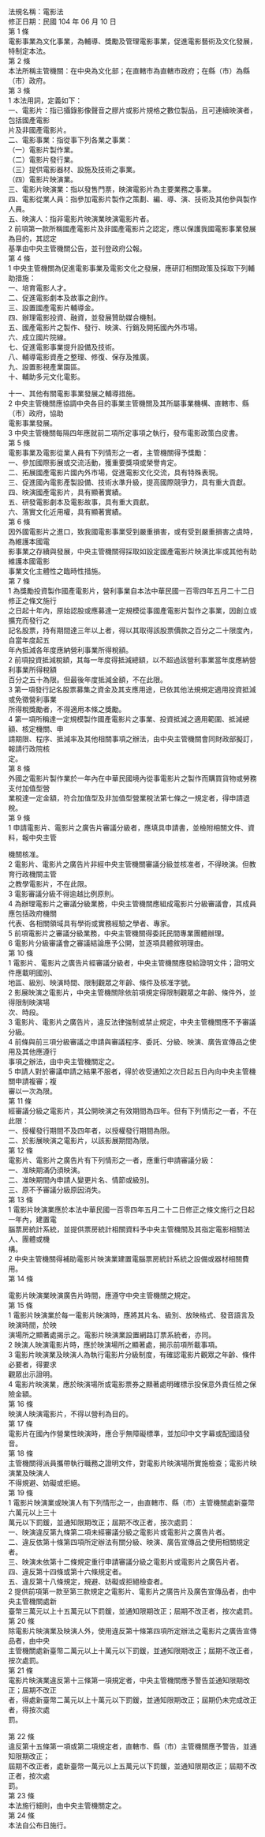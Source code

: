 法規名稱：電影法  
修正日期：民國 104 年 06 月 10 日  
第 1 條  
電影事業為文化事業，為輔導、獎勵及管理電影事業，促進電影藝術及文化發展，特制定本法。  
第 2 條  
本法所稱主管機關：在中央為文化部；在直轄市為直轄市政府；在縣（市）為縣（市）政府。  
第 3 條  
1 本法用詞，定義如下：  
一、電影片：指已攝錄影像聲音之膠片或影片規格之數位製品，且可連續映演者，包括國產電影  
片及非國產電影片。  
二、電影事業：指從事下列各業之事業：  
（一）電影片製作業。  
（二）電影片發行業。  
（三）提供電影器材、設施及技術之事業。  
（四）電影片映演業。  
三、電影片映演業：指以發售門票，映演電影片為主要業務之事業。  
四、電影從業人員：指參加電影片製作之策劃、編、導、演、技術及其他參與製作人員。  
五、映演人：指非電影片映演業映演電影片者。  
2 前項第一款所稱國產電影片及非國產電影片之認定，應以保護我國電影事業發展為目的，其認定  
基準由中央主管機關公告，並刊登政府公報。  
第 4 條  
1 中央主管機關為促進電影事業及電影文化之發展，應研訂相關政策及採取下列輔助措施：  
一、培育電影人才。  
二、促進電影劇本及故事之創作。  
三、設置國產電影片輔導金。  
四、辦理電影投資、融資，並發展贊助媒合機制。  
五、國產電影片之製作、發行、映演、行銷及開拓國內外市場。  
六、成立國片院線。  
七、促進電影事業提升設備及技術。  
八、輔導電影資產之整理、修復、保存及推廣。  
九、設置影視產業園區。  
十、輔助多元文化電影。  


十一、其他有關電影事業發展之輔導措施。  
2 中央主管機關應協調中央各目的事業主管機關及其所屬事業機構、直轄市、縣（市）政府，協助  
電影事業發展。  
3 中央主管機關每隔四年應就前二項所定事項之執行，發布電影政策白皮書。  
第 5 條  
電影事業及電影從業人員有下列情形之一者，主管機關得予獎勵：  
一、參加國際影展或交流活動，獲重要獎項或榮譽肯定。  
二、拓展國產電影片國內外市場，促進電影文化交流，具有特殊表現。  
三、促進國內電影產製設備、技術水準升級，提高國際競爭力，具有重大貢獻。  
四、映演國產電影片，具有顯著實績。  
五、研發電影劇本及電影故事，具有重大貢獻。  
六、落實文化近用權，具有顯著實績。  
第 6 條  
因外國電影片之進口，致我國電影事業受到嚴重損害，或有受到嚴重損害之虞時，為維護本國電  
影事業之存續與發展，中央主管機關得採取如設定國產電影片映演比率或其他有助維護本國電影  
事業文化主體性之臨時性措施。  
第 7 條  
1 為獎勵投資製作國產電影片，營利事業自本法中華民國一百零四年五月二十二日修正之條文施行  
之日起十年內，原始認股或應募達一定規模從事國產電影片製作之事業，因創立或擴充而發行之  
記名股票，持有期間達三年以上者，得以其取得該股票價款之百分之二十限度內，自當年度起五  
年內抵減各年度應納營利事業所得稅額。  
2 前項投資抵減稅額，其每一年度得抵減總額，以不超過該營利事業當年度應納營利事業所得稅額  
百分之五十為限。但最後年度抵減金額，不在此限。  
3 第一項發行記名股票募集之資金及其支應用途，已依其他法規規定適用投資抵減或免徵營利事業  
所得稅獎勵者，不得適用本條之獎勵。  
4 第一項所稱達一定規模製作國產電影片之事業、投資抵減之適用範圍、抵減總額、核定機關、申  
請期限、程序、抵減率及其他相關事項之辦法，由中央主管機關會同財政部擬訂，報請行政院核  
定。  
第 8 條  
外國之電影片製作業於一年內在中華民國境內從事電影片之製作而購買貨物或勞務支付加值型營  
業稅達一定金額，符合加值型及非加值型營業稅法第七條之一規定者，得申請退稅。  
第 9 條  
1 申請電影片、電影片之廣告片審議分級者，應填具申請書，並檢附相關文件、資料，報中央主管  


機關核准。  
2 電影片、電影片之廣告片非經中央主管機關審議分級並核准者，不得映演。但教育行政機關主管  
之教學電影片，不在此限。  
3 電影審議分級不得逾越比例原則。  
4 為辦理電影片之審議分級業務，中央主管機關應組成電影片分級審議會，其成員應包括政府機關  
代表、各相關領域具有學術或實務經驗之學者、專家。  
5 前項電影片之審議分級業務，中央主管機關得委託民間專業團體辦理。  
6 電影片分級審議會之審議結論應予公開，並逐項具體敘明理由。  
第 10 條  
1 電影片、電影片之廣告片經審議分級者，中央主管機關應發給證明文件；證明文件應載明國別、  
地區、級別、映演時間、限制觀眾之年齡、條件及核准字號。  
2 影展映演之電影片，中央主管機關除依前項規定得限制觀眾之年齡、條件外，並得限制映演場  
次、時段。  
3 電影片、電影片之廣告片，違反法律強制或禁止規定，中央主管機關應不予審議分級。  
4 前條與前三項分級審議之申請與審議程序、委託、分級、映演、廣告宣傳品之使用及其他應遵行  
事項之辦法，由中央主管機關定之。  
5 申請人對於審議申請之結果不服者，得於收受通知之次日起五日內向中央主管機關申請複審；複  
審以一次為限。  
第 11 條  
經審議分級之電影片，其公開映演之有效期間為四年。但有下列情形之一者，不在此限：  
一、授權發行期間不及四年者，以授權發行期間為限。  
二、於影展映演之電影片，以該影展期間為限。  
第 12 條  
電影片、電影片之廣告片有下列情形之一者，應重行申請審議分級：  
一、准映期滿仍須映演。  
二、准映期間內申請人變更片名、情節或級別。  
三、原不予審議分級原因消失。  
第 13 條  
1 電影片映演業應於本法中華民國一百零四年五月二十二日修正之條文施行之日起一年內，建置電  
腦票房統計系統，並提供票房統計相關資料予中央主管機關及其指定電影相關法人、團體或機  
構。  
2 中央主管機關得補助電影片映演業建置電腦票房統計系統之設備或器材相關費用。  
第 14 條  


電影片映演業映演廣告片時間，應遵守中央主管機關之規定。  
第 15 條  
1 電影片映演業於每一電影片映演時，應將其片名、級別、放映格式、發音語言及映演時間，於映  
演場所之顯著處揭示之。電影片映演業設置網路訂票系統者，亦同。  
2 映演人映演電影片時，應於映演場所之顯著處，揭示前項所載事項。  
3 電影片映演業及映演人為執行電影片分級制度，有確認電影片觀眾之年齡、條件必要者，得要求  
觀眾出示證明。  
4 電影片映演業，應於映演場所或電影票券之顯著處明確標示投保意外責任險之保險金額。  
第 16 條  
映演人映演電影片，不得以營利為目的。  
第 17 條  
電影片在國內作營業性映演時，應合乎無障礙標準，並加印中文字幕或配國語發音。  
第 18 條  
主管機關得派員攜帶執行職務之證明文件，對電影片映演場所實施檢查；電影片映演業及映演人  
不得規避、妨礙或拒絕。  
第 19 條  
1 電影片映演業或映演人有下列情形之一，由直轄市、縣（市）主管機關處新臺幣六萬元以上三十  
萬元以下罰鍰，並通知限期改正；屆期不改正者，按次處罰：  
一、映演違反第九條第二項未經審議分級之電影片或電影片之廣告片者。  
二、違反依第十條第四項所定辦法有關分級、映演、廣告宣傳品之使用相關規定者。  
三、映演未依第十二條規定重行申請審議分級之電影片或電影片之廣告片者。  
四、違反第十四條或第十六條規定者。  
五、違反第十八條規定，規避、妨礙或拒絕檢查者。  
2 提供前項第一款至第三款規定之電影片、電影片之廣告片及廣告宣傳品者，由中央主管機關處新  
臺幣三萬元以上十五萬元以下罰鍰，並通知限期改正；屆期不改正者，按次處罰。  
第 20 條  
除電影片映演業及映演人外，使用違反第十條第四項所定辦法之電影片之廣告宣傳品者，由中央  
主管機關處新臺幣二萬元以上十萬元以下罰鍰，並通知限期改正；屆期不改正者，按次處罰。  
第 21 條  
電影片映演業違反第十三條第一項規定者，中央主管機關應予警告並通知限期改正；屆期不改正  
者，得處新臺幣二萬元以上十萬元以下罰鍰，並通知限期改正；屆期仍未完成改正者，得按次處  
罰。  


第 22 條  
違反第十五條第一項或第二項規定者，直轄市、縣（市）主管機關應予警告，並通知限期改正；  
屆期不改正者，處新臺幣一萬元以上五萬元以下罰鍰，並通知限期改正；屆期不改正者，按次處  
罰。  
第 23 條  
本法施行細則，由中央主管機關定之。  
第 24 條  
本法自公布日施行。  


